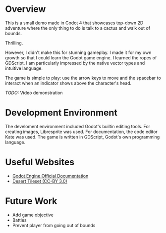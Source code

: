 # Overview

This is a small demo made in Godot 4 that showcases top-down 2D adventure where the only thing to do is talk to a cactus and walk out of bounds.

Thrilling.

However, I didn't make this for stunning gameplay. I made it for my own growth so that I could learn the Godot game engine.
I learned the ropes of GDScript. I am particularly impressed by the native vector types and intuitive language.

The game is simple to play: use the arrow keys to move and the spacebar to interact when an indicator shows above the character's head.

*TODO:* Video demonstration

# Development Environment

The develoment environment included Godot's builtin editing tools.
For creating images, Libresprite was used.
For documentation, the code editor Kate was used.
The game is written in GDScript, Godot's own programming language.

# Useful Websites

* [Godot Engine Official Documentation](https://docs.godotengine.org/en/stable/)
* [Desert Tileset (CC-BY 3.0)](https://opengameart.org/content/desert-tileset-0)

# Future Work

* Add game objective
* Battles
* Prevent player from going out of bounds
